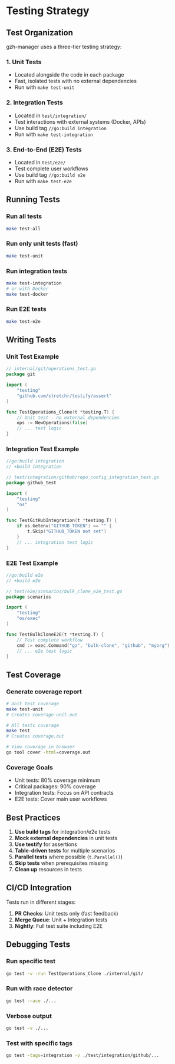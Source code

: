 # Testing Strategy

## Test Organization

gzh-manager uses a three-tier testing strategy:

### 1. Unit Tests

- Located alongside the code in each package
- Fast, isolated tests with no external dependencies
- Run with `make test-unit`

### 2. Integration Tests

- Located in `test/integration/`
- Test interactions with external systems (Docker, APIs)
- Use build tag `//go:build integration`
- Run with `make test-integration`

### 3. End-to-End (E2E) Tests

- Located in `test/e2e/`
- Test complete user workflows
- Use build tag `//go:build e2e`
- Run with `make test-e2e`

## Running Tests

### Run all tests

```bash
make test-all
```

### Run only unit tests (fast)

```bash
make test-unit
```

### Run integration tests

```bash
make test-integration
# or with Docker
make test-docker
```

### Run E2E tests

```bash
make test-e2e
```

## Writing Tests

### Unit Test Example

```go
// internal/git/operations_test.go
package git

import (
    "testing"
    "github.com/stretchr/testify/assert"
)

func TestOperations_Clone(t *testing.T) {
    // Unit test - no external dependencies
    ops := NewOperations(false)
    // ... test logic
}
```

### Integration Test Example

```go
//go:build integration
// +build integration

// test/integration/github/repo_config_integration_test.go
package github_test

import (
    "testing"
    "os"
)

func TestGitHubIntegration(t *testing.T) {
    if os.Getenv("GITHUB_TOKEN") == "" {
        t.Skip("GITHUB_TOKEN not set")
    }
    // ... integration test logic
}
```

### E2E Test Example

```go
//go:build e2e
// +build e2e

// test/e2e/scenarios/bulk_clone_e2e_test.go
package scenarios

import (
    "testing"
    "os/exec"
)

func TestBulkCloneE2E(t *testing.T) {
    // Test complete workflow
    cmd := exec.Command("gz", "bulk-clone", "github", "myorg")
    // ... e2e test logic
}
```

## Test Coverage

### Generate coverage report

```bash
# Unit test coverage
make test-unit
# Creates coverage-unit.out

# All tests coverage
make test
# Creates coverage.out

# View coverage in browser
go tool cover -html=coverage.out
```

### Coverage Goals

- Unit tests: 80% coverage minimum
- Critical packages: 90% coverage
- Integration tests: Focus on API contracts
- E2E tests: Cover main user workflows

## Best Practices

1. **Use build tags** for integration/e2e tests
2. **Mock external dependencies** in unit tests
3. **Use testify** for assertions
4. **Table-driven tests** for multiple scenarios
5. **Parallel tests** where possible (`t.Parallel()`)
6. **Skip tests** when prerequisites missing
7. **Clean up** resources in tests

## CI/CD Integration

Tests run in different stages:

1. **PR Checks**: Unit tests only (fast feedback)
2. **Merge Queue**: Unit + Integration tests
3. **Nightly**: Full test suite including E2E

## Debugging Tests

### Run specific test

```bash
go test -v -run TestOperations_Clone ./internal/git/
```

### Run with race detector

```bash
go test -race ./...
```

### Verbose output

```bash
go test -v ./...
```

### Test with specific tags

```bash
go test -tags=integration -v ./test/integration/github/...
```
